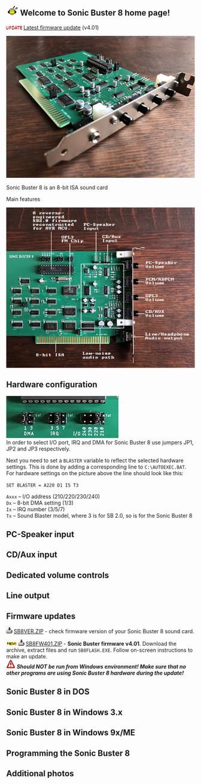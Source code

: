 ## ![Music](/pics/facemusic.gif) Welcome to Sonic Buster 8 home page!

![New](/pics/update.gif) [Latest firmware update](#firmware-updates) (v4.01)

![Sonic Buster 8](/pics/sb8b.jpg)

Sonic Buster 8 is an 8-bit ISA sound card 

Main features

![Sonic Buster 8 scheme](/pics/sb8sch.jpg)

## Hardware configuration
![Jumpers](/pics/sb8jumpers.jpg)\
In order to select I/O port, IRQ and DMA for Sonic Buster 8 use jumpers JP1, JP2 and JP3 respectively.

Next you need to set a `BLASTER` variable to reflect the selected hardware settings. This is done by adding a corresponding line to `C:\AUTOEXEC.BAT`. For hardware settings on the picture above the line should look like this:

`SET BLASTER = A220 D1 I5 T3`

`Axxx` – I/O address (210/220/230/240)\
`Dx` – 8-bit DMA setting (1/3)\
`Ix` – IRQ number (3/5/7)\
`Tx` – Sound Blaster model, where 3 is for SB 2.0, so is for the Sonic Buster 8

## PC-Speaker input

## CD/Aux input

## Dedicated volume controls

## Line output

## Firmware updates
![Download](/pics/download.gif) [SB8VER.ZIP](/downloads/SB8VER.ZIP) - check firmware version of your Sonic Buster 8 sound card.

![New](/pics/new.gif) ![Download](/pics/download.gif) [SB8FW401.ZIP](/downloads/SB8FW401.ZIP) - **Sonic Buster firmware v4.01**. Download the archive, extract files and run `SB8FLASH.EXE`. Follow on-screen instructions to make an update.\
![Warning](/pics/warn.gif) ***Should NOT be run from Windows environment! Make sure that no other programs are using Sonic Buster 8 hardware during the update!***

## Sonic Buster 8 in DOS

## Sonic Buster 8 in Windows 3.x

## Sonic Buster 8 in Windows 9x/ME


## Programming the Sonic Buster 8

## Additional photos

